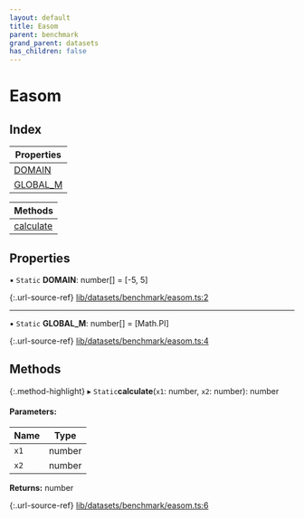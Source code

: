 ```yaml
---
layout: default
title: Easom
parent: benchmark
grand_parent: datasets
has_children: false
---
```


# Easom

## Index

| Properties |
|-----------|
| [DOMAIN](#domain) |
| [GLOBAL\_M](#global_m) |

| Methods |
|-----------|
| [calculate](#calculate) |

## Properties

▪ `Static` **DOMAIN**: number[] = [-5, 5]

{:.url-source-ref}
[lib/datasets/benchmark/easom.ts:2](https://github.com/ascentcore/dataspot/blob/12500c0/lib/datasets/benchmark/easom.ts#L2)

___

▪ `Static` **GLOBAL\_M**: number[] = [Math.PI]

{:.url-source-ref}
[lib/datasets/benchmark/easom.ts:4](https://github.com/ascentcore/dataspot/blob/12500c0/lib/datasets/benchmark/easom.ts#L4)

## Methods

{:.method-highlight}
▸ `Static`**calculate**(`x1`: number, `x2`: number): number

#### Parameters:

Name | Type |
------ | ------ |
`x1` | number |
`x2` | number |

**Returns:** number

{:.url-source-ref}
[lib/datasets/benchmark/easom.ts:6](https://github.com/ascentcore/dataspot/blob/12500c0/lib/datasets/benchmark/easom.ts#L6)
